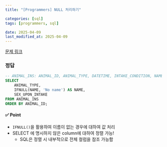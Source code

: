 ```yaml
---
title: "[Programmers] NULL 처리하기"

categories: [sql]
tags: [programmers, sql]

date: 2025-04-09
last_modified_at: 2025-04-09
---
```

[문제 링크](https://school.programmers.co.kr/learn/courses/30/lessons/59410)

### 정답
```sql
-- ANIMAL_INS: ANIMAL_ID, ANIMAL_TYPE, DATETIME, INTAKE_CONDITION, NAME, SEX_UPON_INTAKE
SELECT 
    ANIMAL_TYPE,
    IFNULL(NAME, 'No name') AS NAME, 
    SEX_UPON_INTAKE
FROM ANIMAL_INS
ORDER BY ANIMAL_ID;
```

#### ✅ Point
- ```IFNULL()```을 활용하여 이름이 없는 경우에 대하여 값 처리
- SELECT 에 명시하지 않은 column에 대하여 정렬 가능!
    - SQL은 정렬 시 내부적으로 전체 컬럼을 참조 가능함